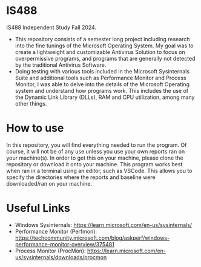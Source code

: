 # IS488
IS488 Independent Study Fall 2024.

- This repository consists of a semester long project including research into the fine tunings of the Microsoft Operating System.
My goal was to create a lightweight and customizable Antivirus Solution to focus on overpermissive programs, and programs that are generally not detected by the traditional Antivirus Software.
- Doing testing with various tools included in the Microsoft Sysinternals Suite and additional tools such as Performance Monitor and Process Monitor, I was able to delve into the details of the Microsoft Operating system and understand how programs work.
This includes the use of the Dynamic Link Library (DLLs), RAM and CPU utilization, among many other things.

# How to use
In this repository, you will find everything needed to run the program. Of course, it will not be of any use unless you use your own reports ran on your machine(s). In order to get this on your machine, please clone the repository or download it onto your machine.
This program works best when ran in a terminal using an editor, such as VSCode. This allows you to specify the directories where the reports and baseline were downloaded/ran on your machine.

# Useful Links
- Windows Sysinternals: https://learn.microsoft.com/en-us/sysinternals/
- Performance Monitor (Perfmon): https://techcommunity.microsoft.com/blog/askperf/windows-performance-monitor-overview/375481
- Process Monitor (ProcMon): https://learn.microsoft.com/en-us/sysinternals/downloads/procmon

